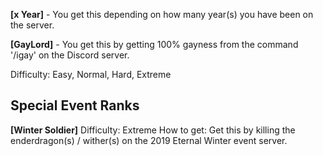 **[x Year]** - You get this depending on how many year(s) you have been on the server.

**[GayLord]** - You get this by getting 100% gayness from the command '/igay' on the Discord server.


Difficulty: Easy, Normal, Hard, Extreme

## Special Event Ranks

**[Winter Soldier]** 
Difficulty: Extreme
How to get: Get this by killing the enderdragon(s) / wither(s) on the 2019 Eternal Winter event server.

